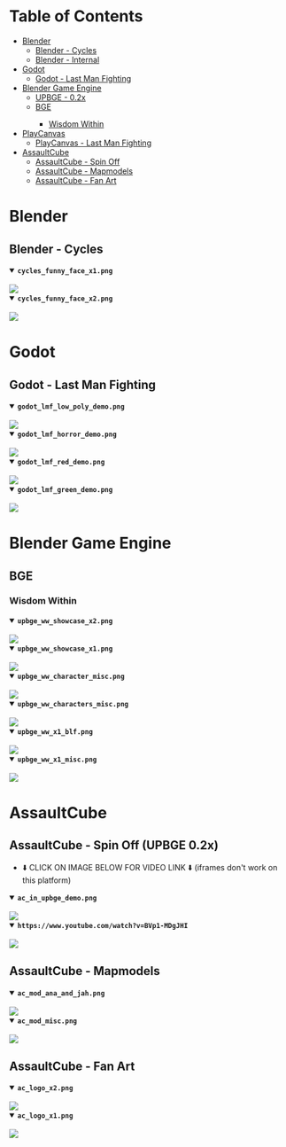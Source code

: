 <h1>Table of Contents</h1>

<ul>
  <!-- Blender --->
  <li>
    <a href="#blender">Blender</a>
    <ul>
      <li><a href="#blender---cycles">Blender - Cycles</a></li>
      <li><a href="#blender---internal">Blender - Internal</a></li>
    </ul>
  </li>
  <!-- Godot --->
  <li>
    <a href="#godot">Godot</a>
    <ul>
      <li><a href="#godot---last-man-fighting">Godot - Last Man Fighting</a></li>
    </ul>
  </li>
  <!-- Blender Game Engine --->
  <li>
    <a href="#blender-game-engine">Blender Game Engine</a>
    <ul>
      <li><a href="#upbge---02x">UPBGE - 0.2x</a></li>
      <li><a href="#bge">BGE</a></li>
        <ul>
          <li><a href="#wisdom-within">Wisdom Within</a></li>
        </ul>
    </ul>
  </li>
  <!-- PlayCanvas --->
  <li>
    <a href="#godot">PlayCanvas</a>
    <ul>
      <li><a href="#playcanvas---last-man-fighting">PlayCanvas - Last Man Fighting</a></li>
    </ul>
  </li>
  <!-- AssaultCube --->
  <li>
    <a href="#assaultcube">AssaultCube</a>
    <ul>
      <li><a href="#assaultcube---spin-off-upbge-02x">AssaultCube - Spin Off</a></li>
      <li><a href="#assaultcube---mapmodels">AssaultCube - Mapmodels</a></li>
      <li><a href="#assaultcube---fan-art">AssaultCube - Fan Art</a></li>
    </ul>
  </li>
</ul>

<!-- Blender --->

<h1>Blender</h1>

<h2>Blender - Cycles</h2>

<details open>
  <summary><code><b>cycles_funny_face_x1.png</b></code></summary>
  <br />
  <img src="https://raw.githubusercontent.com/rpaladin/personal-sketchbook/main/images/cycles/cycles_funny_face_x1.png" />
</details>

<details open>
  <summary><code><b>cycles_funny_face_x2.png</b></code></summary>
  <br />
  <img src="https://raw.githubusercontent.com/rpaladin/personal-sketchbook/main/images/cycles/cycles_funny_face_x2.png" />
</details>

<!-- Godot --->

<h1>Godot</h1>

<h2>Godot - Last Man Fighting</h2>

<details open>
  <summary><code><b>godot_lmf_low_poly_demo.png</b></code></summary>
  <br />
  <img src="https://raw.githubusercontent.com/rpaladin/personal-sketchbook/main/images/godot/godot_lmf_low_poly_demo.png" />
</details>

<details open>
  <summary><code><b>godot_lmf_horror_demo.png</b></code></summary>
  <br />
  <img src="https://raw.githubusercontent.com/rpaladin/personal-sketchbook/main/images/godot/godot_lmf_horror_demo.png" />
</details>

<details open>
  <summary><code><b>godot_lmf_red_demo.png</b></code></summary>
  <br />
  <img src="https://raw.githubusercontent.com/rpaladin/personal-sketchbook/main/images/godot/godot_lmf_red_demo.png" />
</details>

<details open>
  <summary><code><b>godot_lmf_green_demo.png</b></code></summary>
  <br />
  <img src="https://raw.githubusercontent.com/rpaladin/personal-sketchbook/main/images/godot/godot_lmf_green_demo.png" />
</details>

<!-- Blender Game Engine --->

<h1>Blender Game Engine</h1>

<h2>BGE</h2>

<h3>Wisdom Within</h3>

<details open>
  <summary><code><b>upbge_ww_showcase_x2.png</b></code></summary>
  <br />
  <img src="https://raw.githubusercontent.com/rpaladin/personal-sketchbook/main/images/upbge/upbge_ww_showcase_x2.png" />
</details>

<details open>
  <summary><code><b>upbge_ww_showcase_x1.png</b></code></summary>
  <br />
  <img src="https://raw.githubusercontent.com/rpaladin/personal-sketchbook/main/images/upbge/upbge_ww_showcase_x1.png" />
</details>

<details open>
  <summary><code><b>upbge_ww_character_misc.png</b></code></summary>
  <br />
  <img src="https://raw.githubusercontent.com/rpaladin/personal-sketchbook/main/images/upbge/upbge_ww_character_misc.png" />
</details>

<details open>
  <summary><code><b>upbge_ww_characters_misc.png</b></code></summary>
  <br />
  <img src="https://raw.githubusercontent.com/rpaladin/personal-sketchbook/main/images/upbge/upbge_ww_characters_misc.png" />
</details>

<details open>
  <summary><code><b>upbge_ww_x1_blf.png</b></code></summary>
  <br />
  <img src="https://raw.githubusercontent.com/rpaladin/personal-sketchbook/main/images/upbge/upbge_ww_x1_blf.png" />
</details>

<details open>
  <summary><code><b>upbge_ww_x1_misc.png</b></code></summary>
  <br />
  <img src="https://raw.githubusercontent.com/rpaladin/personal-sketchbook/main/images/upbge/upbge_ww_x1_misc.png" />
</details>

<!-- AssaultCube --->

<h1>AssaultCube</h1>

<h2>AssaultCube - Spin Off (UPBGE 0.2x)</h2>

<ul>
  <li>⬇️ CLICK ON IMAGE BELOW FOR VIDEO LINK ⬇️ (iframes don't work on this platform)</li>
</ul>

<details open>
  <summary><code><b>ac_in_upbge_demo.png</b></code></summary>
  <br />
  <img src="https://raw.githubusercontent.com/rpaladin/personal-sketchbook/main/images/assaultcube/ac_in_upbge_demo.png" />
</details>

<details open>
  <summary><code><b>https://www.youtube.com/watch?v=BVp1-MDgJHI</b></code></summary>
  <br />
  <a href="https://www.youtube.com/watch?v=BVp1-MDgJHI">
    <img src="https://img.youtube.com/vi/BVp1-MDgJHI/0.jpg" />
  </a>
</details>

<h2>AssaultCube - Mapmodels</h2>

<details open>
  <summary><code><b>ac_mod_ana_and_jah.png</b></code></summary>
  <br />
  <img src="https://raw.githubusercontent.com/rpaladin/personal-sketchbook/main/images/assaultcube/ac_mod_ana_and_jah.png" />
</details>

<details open>
  <summary><code><b>ac_mod_misc.png</b></code></summary>
  <br />
  <img src="https://raw.githubusercontent.com/rpaladin/personal-sketchbook/main/images/assaultcube/ac_mod_misc.png" />
</details>

<h2>AssaultCube - Fan Art</h2>

<details open>
  <summary><code><b>ac_logo_x2.png</b></code></summary>
  <br />
  <img src="https://raw.githubusercontent.com/rpaladin/personal-sketchbook/main/images/assaultcube/ac_logo_x2.png" />
</details>

<details open>
  <summary><code><b>ac_logo_x1.png</b></code></summary>
  <br />
  <img src="https://raw.githubusercontent.com/rpaladin/personal-sketchbook/main/images/assaultcube/ac_logo_x1.png" />
</details>
